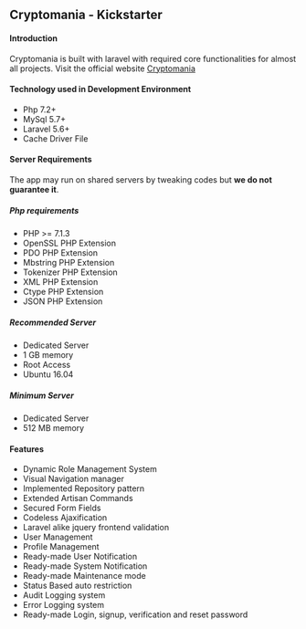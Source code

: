 ## Cryptomania - Kickstarter


#### Introduction

Cryptomania is built with laravel with required core functionalities for almost all projects. Visit the official website [Cryptomania](http://cryptomania.codemen.org)

#### Technology used in Development Environment

* Php 7.2+
* MySql 5.7+
* Laravel 5.6+
* Cache Driver File

#### Server Requirements

The app may run on shared servers by tweaking codes but **we do not guarantee it**.

##### Php requirements

* PHP &gt;= 7.1.3
* OpenSSL PHP Extension
* PDO PHP Extension
* Mbstring PHP Extension
* Tokenizer PHP Extension
* XML PHP Extension
* Ctype PHP Extension
* JSON PHP Extension
##### Recommended Server

* Dedicated Server
* 1 GB memory
* Root Access
* Ubuntu 16.04

##### Minimum Server

* Dedicated Server
* 512 MB memory

#### Features

* Dynamic Role Management System
* Visual Navigation manager
* Implemented Repository pattern
* Extended Artisan Commands
* Secured Form Fields
* Codeless Ajaxification
* Laravel alike jquery frontend validation
* User Management
* Profile Management
* Ready-made User Notification
* Ready-made System Notification
* Ready-made Maintenance mode
* Status Based auto restriction
* Audit Logging system
* Error Logging system
* Ready-made Login, signup, verification and reset password
